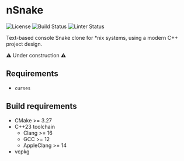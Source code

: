# nSnake

![License](https://img.shields.io/github/license/lunar-natalie/nsnake)
![Build Status](https://img.shields.io/github/actions/workflow/status/lunar-natalie/nsnake/cmake.yml)
![Linter Status](https://img.shields.io/github/actions/workflow/status/lunar-natalie/nsnake/lint.yml?label=linter)

Text-based console Snake clone for *nix systems, using a modern C++ project design.

⚠️ Under construction ⚠️

## Requirements

- `curses`

## Build requirements

- CMake >= 3.27
- C++23 toolchain
  - Clang >= 16
  - GCC >= 12
  - AppleClang >= 14
- vcpkg